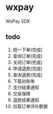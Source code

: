 # wxpay
WxPay SDK


## todo

1. 统一下单(完成)
2. 查询订单(完成)
3. 关闭订单(完成)
4. 申请退款(完成)
5. 查询退款(完成)
6. 下载对账单
7. 支付结果通知
8. 交易保障
9. 退款结果通知
10. 拉取订单评价数据
